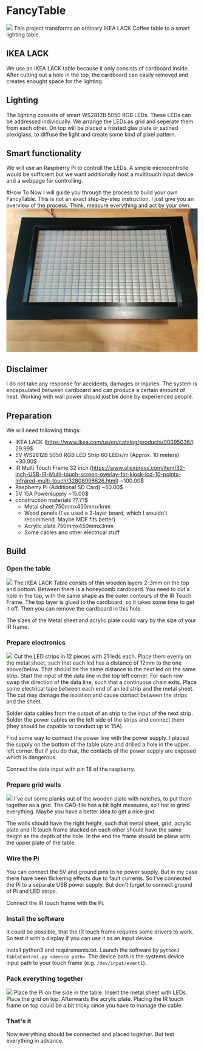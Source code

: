 # FancyTable
![](doc/images/Header.png)
This project transforms an ordinary IKEA LACK Coffee table to a smart lighting table.


## IKEA LACK
We use an IKEA LACK table because it only consists of cardboard inside. After cutting out a hole in the top, the cardboard can easily removed and creates enought space for the lighting.

## Lighting
The lighting consists of smart WS2812B 5050 RGB LEDs. These LEDs can be addressed individually. We arrange the LEDs as grid and seperate them from each other. On top will be placed a frosted glas plate or satined plexiglass, to diffuse the light and create some kind of pixel pattern.

## Smart functionality
We will use an Raspberry Pi to controll the LEDs. A simple microcontrolle would be  sufficient but we want additionally host a multitouch input device and a webpage for controlling.

#How To
Now I will guide you through the process to build your own FancyTable. This is not an exact step-by-step instruction. I just give you an overview of the process. Think, measure everything and act by your own.
![](doc/images/Table.jpg)

## Disclaimer
I do not take any response for accidents, damages or injuries. The system is encapsulated between cardboard and can produce a certain amount of heat. Working with wall power should just be done by experienced people.

## Preparation
We will need following things:
- IKEA LACK (https://www.ikea.com/us/en/catalog/products/00095036/) 29.99$
- 5V WS2812B 5050 RGB LED Strip 60 LEDs/m (Approx. 10 meters) ~30.00$
- IR Multi Touch Frame 32 inch (https://www.aliexpress.com/item/32-inch-USB-IR-Multi-touch-screen-overlay-for-kiosk-lcd-10-points-Infrared-multi-touch/32808998626.html) ~100.00$
- Raspberry Pi (Additional SD Card) ~50.00$
- 5V 15A Powersupply ~15.00$
- construction materials ??.??$
  - Metal sheet 750mmx450mmx1mm
  - Wood panels (I've used a 3-layer board, which I wouldn't recommend. Maybe MDF fits better)
  - Acrylic plate 750mmx450mmx3mm
  - Some cables and other electrical stuff

## Build
### Open the table
![](doc/images/OpenAll.png)
The IKEA LACK Table consits of thin wooden layers 2-3mm on the top and bottom. Between there is a honeycomb cardboard. You need to cut a hole in the top, with the same shape as the outer contours of the IR Touch Frame. The top layer is glued to the cardboard, so it takes some time to get it off. Then you can remove the cardboard in this hole.

The sizes of the Metal sheet and acrylic plate could vary by the size of your IR frame.

### Prepare electronics
![](doc/images/ElectronicsAll.png)
Cut the LED strips in 12 pieces with 21 leds each. Place them evenly on the metal sheet, such that each led has a distance of 12mm to the one above/below. That should be the same distance to the next led on the same strip. Start the input of the data line in the top left corner. For each row swap the direction of the data line, such that a continuous chain exits. Place some electrical tape between each end of an led strip and the metal sheet. The cut may damage the isolation and cause contact between the strips and the sheet.

Solder data cables from the output of an strip to the input of the next strip. Solder the power cables on the left side of the strips and connect them (they should be capable to conduct up to 15A).

Find some way to connect the power line with the power supply. I placed the supply on the bottom of the table plate and drilled a hole in the upper left corner. But if you do that, the contacts of the power supply are exposed which is dangerous.

Connect the data input with pin 18 of the raspberry.

### Prepare grid walls
![](doc/images/GridAll.png)
I've cut some planks out of the wooden plate with notches, to put them together as a grid. The CAD-file has a bit tight measures, so I hat to grind everything. Maybe you have a better idea to get a nice grid.

The walls should have the right height, such that metal sheet, grid, acrylic plate and IR touch frame stacked on each other should have the same height as the depth of the hole. In the end the frame should be plane with the upper plate of the table.

### Wire the Pi
You can connect the 5V and ground pins to he power supply. But in my case there have been flickering effects due to fault currents. So I've connected the Pi to a separate USB power supply. But don't forget to connect ground of Pi and LED strips.

Connect the IR touch frame with the Pi.

### Install the software
It could be possible, that the IR touch frame requires some drivers to work. So test it with a display if you can use it as an input device.

Install python3 and requirements.txt. Launch the software by `python3 TableControl.py <device path>`. The device path is the systems device input path to your touch frame (e.g. `/dev/input/event1`).

### Pack everything together
![](doc/images/BuildAll.png)
Place the Pi on the side in the table. Insert the metal sheet with LEDs. Place the grid on top. Afterwards the acrylic plate. Placing the IR touch frame on top could be a bit tricky since you have to manage the cable.

### That's it
Now everything should be connected and placed together. But test everything in advance.
